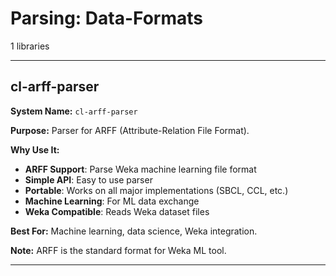 # Parsing: Data-Formats

1 libraries

---

## cl-arff-parser

**System Name:** `cl-arff-parser`

**Purpose:** Parser for ARFF (Attribute-Relation File Format).

**Why Use It:**
- **ARFF Support**: Parse Weka machine learning file format
- **Simple API**: Easy to use parser
- **Portable**: Works on all major implementations (SBCL, CCL, etc.)
- **Machine Learning**: For ML data exchange
- **Weka Compatible**: Reads Weka dataset files

**Best For:** Machine learning, data science, Weka integration.

**Note:** ARFF is the standard format for Weka ML tool.

---


